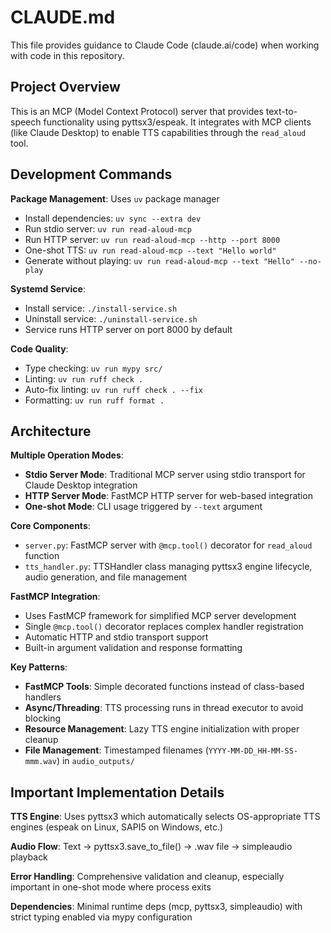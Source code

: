 # CLAUDE.md

This file provides guidance to Claude Code (claude.ai/code) when working with code in this repository.

## Project Overview

This is an MCP (Model Context Protocol) server that provides text-to-speech functionality using pyttsx3/espeak. It integrates with MCP clients (like Claude Desktop) to enable TTS capabilities through the `read_aloud` tool.

## Development Commands

**Package Management**: Uses `uv` package manager
- Install dependencies: `uv sync --extra dev`
- Run stdio server: `uv run read-aloud-mcp`
- Run HTTP server: `uv run read-aloud-mcp --http --port 8000`
- One-shot TTS: `uv run read-aloud-mcp --text "Hello world"`
- Generate without playing: `uv run read-aloud-mcp --text "Hello" --no-play`

**Systemd Service**:
- Install service: `./install-service.sh`
- Uninstall service: `./uninstall-service.sh`
- Service runs HTTP server on port 8000 by default


**Code Quality**:
- Type checking: `uv run mypy src/`
- Linting: `uv run ruff check .`
- Auto-fix linting: `uv run ruff check . --fix`
- Formatting: `uv run ruff format .`

## Architecture

**Multiple Operation Modes**:
- **Stdio Server Mode**: Traditional MCP server using stdio transport for Claude Desktop integration
- **HTTP Server Mode**: FastMCP HTTP server for web-based integration
- **One-shot Mode**: CLI usage triggered by `--text` argument

**Core Components**:
- `server.py`: FastMCP server with `@mcp.tool()` decorator for `read_aloud` function
- `tts_handler.py`: TTSHandler class managing pyttsx3 engine lifecycle, audio generation, and file management

**FastMCP Integration**:
- Uses FastMCP framework for simplified MCP server development
- Single `@mcp.tool()` decorator replaces complex handler registration
- Automatic HTTP and stdio transport support
- Built-in argument validation and response formatting

**Key Patterns**:
- **FastMCP Tools**: Simple decorated functions instead of class-based handlers
- **Async/Threading**: TTS processing runs in thread executor to avoid blocking
- **Resource Management**: Lazy TTS engine initialization with proper cleanup
- **File Management**: Timestamped filenames (`YYYY-MM-DD_HH-MM-SS-mmm.wav`) in `audio_outputs/`


## Important Implementation Details

**TTS Engine**: Uses pyttsx3 which automatically selects OS-appropriate TTS engines (espeak on Linux, SAPI5 on Windows, etc.)

**Audio Flow**: Text → pyttsx3.save_to_file() → .wav file → simpleaudio playback

**Error Handling**: Comprehensive validation and cleanup, especially important in one-shot mode where process exits

**Dependencies**: Minimal runtime deps (mcp, pyttsx3, simpleaudio) with strict typing enabled via mypy configuration
